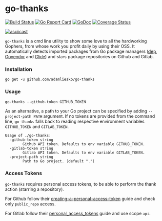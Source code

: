# go-thanks
[![Build Status](https://secure.travis-ci.org/adamliesko/go-thanks.svg)](http://travis-ci.org/adamliesko/go-thanks)
[![Go Report Card](https://goreportcard.com/badge/github.com/adamliesko/go-thanks)](https://goreportcard.com/report/github.com/adamliesko/go-thanks)
[![GoDoc](https://godoc.org/github.com/adamliesko/go-thanks?status.svg)](https://godoc.org/github.com/adamliesko/go-thanks) 
[![Coverage Status](https://img.shields.io/coveralls/adamliesko/go-thanks.svg)](https://coveralls.io/r/adamliesko/go-thanks?branch=master)

[![asciicast](https://asciinema.org/a/168466.png)](https://asciinema.org/a/168466)

`go-thanks` is a cmd line utility to show some love to all the hardworking Gophers, from whose work you profit daily by using their OSS.
It  automatically detects imported packages from Go package managers ([dep](https://github.com/golang/dep), [Govendor](https://github.com/kardianos/govendor) and [Glide](https://github.com/Masterminds/glide)) 
and stars package repositories on Github and Gitlab.

### Installation
```
go get -u github.com/adamliesko/go-thanks
```

### Usage

```
go-thanks --github-token GITHUB_TOKEN
``` 

As an alternative, a path to your Go project can be specified
by adding `--project-path PATH` argument. If no tokens are provided from the command line, `go-thanks` falls back to reading
respective environment variables `GITHUB_TOKEN` and `GITLAB_TOKEN`.

```
Usage of ./go-thanks:
  -github-token string
    	Github API token. Defaults to env variable GITHUB_TOKEN.
  -gitlab-token string
    	Gitlab API token. Defaults to env variable GITLAB_TOKEN.
  -project-path string
    	Path to Go project. (default ".")

```

### Access Tokens

`go-thanks` requires personal access tokens, to be able to perform the thank action (starring a repository).

For Github follow their [creating-a-personal-access-token](https://help.github.com/articles/creating-a-personal-access-token-for-the-command-line/) 
guide and check only `public_repo` access.

For Gitlab follow their [personal_access_tokens](https://docs.gitlab.com/ce/user/profile/personal_access_tokens.html) 
guide and use scope `api`.
